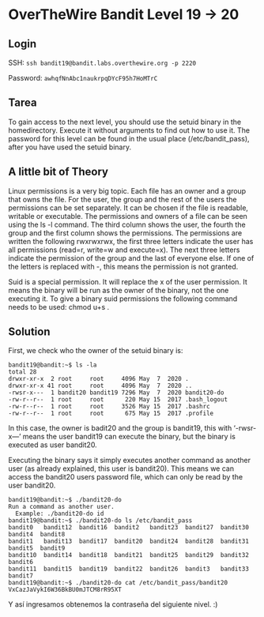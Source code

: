 # OverTheWire Bandit Level 19 -> 20

## Login 

SSH: ```ssh bandit19@bandit.labs.overthewire.org -p 2220```

Password: ```awhqfNnAbc1naukrpqDYcF95h7HoMTrC```


## Tarea
To gain access to the next level, you should use the setuid binary in the homedirectory. Execute it without arguments to find out how to use it. The password for this level can be found in the usual place (/etc/bandit_pass), after you have used the setuid binary.

## A little bit of Theory

Linux permissions is a very big topic. Each file has an owner and a group that owns the file. For the user, the group and the rest of the users the permissions can be set separately. It can be chosen if the file is readable, writable or executable. The permissions and owners of a file can be seen using the ls -l command. The third column shows the user, the fourth the group and the first column shows the permissions. The permissions are written the following rwxrwxrwx, the first three letters indicate the user has all permissions (read=r, write=w and execute=x). The next three letters indicate the permission of the group and the last of everyone else. If one of the letters is replaced with -, this means the permission is not granted.

Suid is a special permission. It will replace the x of the user permission. It means the binary will be run as the owner of the binary, not the one executing it. To give a binary suid permissions the following command needs to be used: chmod u+s <filename>.


## Solution

First, we check who the owner of the setuid binary is:


``` 
bandit19@bandit:~$ ls -la
total 28
drwxr-xr-x  2 root     root     4096 May  7  2020 .
drwxr-xr-x 41 root     root     4096 May  7  2020 ..
-rwsr-x---  1 bandit20 bandit19 7296 May  7  2020 bandit20-do
-rw-r--r--  1 root     root      220 May 15  2017 .bash_logout
-rw-r--r--  1 root     root     3526 May 15  2017 .bashrc
-rw-r--r--  1 root     root      675 May 15  2017 .profile
``` 

In this case, the owner is badit20 and the group is bandit19, this with ‘-rwsr-x—’ means the user bandit19 can execute the binary, but the binary is executed as user bandit20.

Executing the binary says it simply executes another command as another user (as already explained, this user is bandit20). This means we can access the bandit20 users password file, which can only be read by the user bandit20.

``` 
bandit19@bandit:~$ ./bandit20-do 
Run a command as another user.
  Example: ./bandit20-do id
bandit19@bandit:~$ ./bandit20-do ls /etc/bandit_pass
bandit0   bandit12  bandit16  bandit2   bandit23  bandit27  bandit30  bandit4  bandit8
bandit1   bandit13  bandit17  bandit20  bandit24  bandit28  bandit31  bandit5  bandit9
bandit10  bandit14  bandit18  bandit21  bandit25  bandit29  bandit32  bandit6
bandit11  bandit15  bandit19  bandit22  bandit26  bandit3   bandit33  bandit7
bandit19@bandit:~$ ./bandit20-do cat /etc/bandit_pass/bandit20
VxCazJaVykI6W36BkBU0mJTCM8rR95XT

``` 


Y así ingresamos obtenemos la contraseña del siguiente nivel. :)


